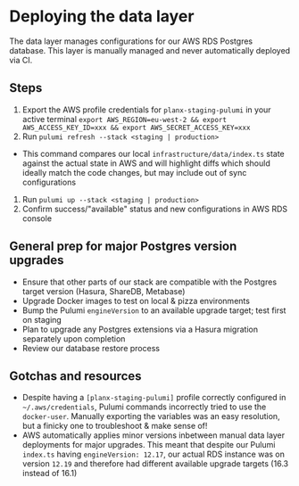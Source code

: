 # Deploying the data layer

The data layer manages configurations for our AWS RDS Postgres database. This layer is manually managed and never automatically deployed via CI.

## Steps
1. Export the AWS profile credentials for `planx-staging-pulumi` in your active terminal `export AWS_REGION=eu-west-2 && export AWS_ACCESS_KEY_ID=xxx && export AWS_SECRET_ACCESS_KEY=xxx`
1. Run `pulumi refresh --stack <staging | production>`
  - This command compares our local `infrastructure/data/index.ts` state against the actual state in AWS and will highlight diffs which should ideally match the code changes, but may include out of sync configurations
1. Run `pulumi up --stack <staging | production>`
1. Confirm success/"available" status and new configurations in AWS RDS console

## General prep for major Postgres version upgrades
- Ensure that other parts of our stack are compatible with the Postgres target version (Hasura, ShareDB, Metabase)
- Upgrade Docker images to test on local & pizza environments
- Bump the Pulumi `engineVersion` to an available upgrade target; test first on staging
- Plan to upgrade any Postgres extensions via a Hasura migration separately upon completion
- Review our database restore process

## Gotchas and resources
- Despite having a `[planx-staging-pulumi]` profile correctly configured in `~/.aws/credentials`, Pulumi commands incorrectly tried to use the `docker-user`. Manually exporting the variables was an easy resolution, but a finicky one to troubleshoot & make sense of!
- AWS automatically applies minor versions inbetween manual data layer deployments for major upgrades. This meant that despite our Pulumi `index.ts` having `engineVersion: 12.17`, our actual RDS instance was on version `12.19` and therefore had different available upgrade targets (16.3 instead of 16.1)
